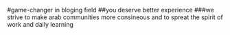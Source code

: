 #game-changer in bloging field
##you deserve better experience
###we strive to make arab communities more consineous and to spreat the spirit of work and daily learning
